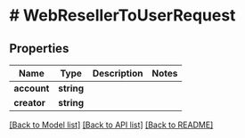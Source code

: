 # # WebResellerToUserRequest

## Properties

Name | Type | Description | Notes
------------ | ------------- | ------------- | -------------
**account** | **string** |  |
**creator** | **string** |  |

[[Back to Model list]](../../README.md#models) [[Back to API list]](../../README.md#endpoints) [[Back to README]](../../README.md)
